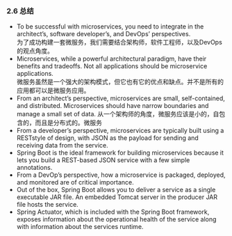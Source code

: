 ### 2.6 总结

* To be successful with microservices, you need to integrate in the architect’s, software developer’s, and DevOps’ perspectives.  
  为了成功构建一套微服务，我们需要结合架构师，软件工程师，以及DevOps的观点角度。
* Microservices, while a powerful architectural paradigm, have their benefits and tradeoffs. Not all applications should be microservice applications.  
  微服务虽然是一个强大的架构模式，但它也有它的优点和缺点。并不是所有的应用都可以是微服务应用。
* From an architect’s perspective, microservices are small, self-contained, and distributed. Microservices should have narrow boundaries and manage a small set of data.
  从一个架构师的角度，微服务应该是小的，自包含的，而且是分布式的。微服务
* From a developer’s perspective, microservices are typically built using a RESTstyle of design, with JSON as the payload for sending and receiving data from the service.
* Spring Boot is the ideal framework for building microservices because it lets you build a REST-based JSON service with a few simple annotations.
* From a DevOp’s perspective, how a microservice is packaged, deployed, and monitored are of critical importance.
* Out of the box, Spring Boot allows you to deliver a service as a single executable JAR file. An embedded Tomcat server in the producer JAR file hosts the service.
* Spring Actuator, which is included with the Spring Boot framework, exposes information about the operational health of the service along with information about the services runtime.




